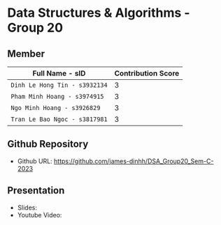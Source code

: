# Data Structures & Algorithms - Group 20
## Member
| Full Name - sID | Contribution Score |
| --- | --- |
| `Dinh Le Hong Tin - s3932134` | 3 |
| `Pham Minh Hoang - s3974915` | 3 |
| `Ngo Minh Hoang - s3926829` | 3 |
| `Tran Le Bao Ngoc - s3817981` | 3 |

## Github Repository
- Github URL: https://github.com/james-dinhh/DSA_Group20_Sem-C-2023
## Presentation
- Slides: 
- Youtube Video: 
